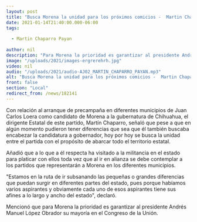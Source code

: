 ```yaml
---
layout: post
title: "Busca Morena la unidad para los próximos comicios -  Martin Chaparro"
date: 2021-01-14T21:40:00.000-06:00
tags:
  
  - Martin Chaparro Payan
  
author: nil
description: "Para Morena la prioridad es garantizar al presidente Andrés Manuel López Obrador su mayoría en el Congreso de la Unión"
image: "/uploads/2021/images-ergrerehrh.jpg"
video: nil
audio: "/uploads/2021/audio-AJ02_MARTIN_CHAPARRO_PAYAN.mp3"
alt: "Busca Morena la unidad para los próximos comicios -  Martin Chaparro"
front: false
section: "Local"
redirect_from: /news/182141
---
```


Con relación al arranque de precampaña en diferentes municipios de Juan Carlos Loera como candidato de Morena a la gubernatura de Chihuahua, el dirigente Estatal de este partido, Martín Chaparro, señaló que pese a que en algún momento pudieron tener diferencias que sea que él también buscaba encabezar la candidatura a gobernador, hoy por hoy se busca la unidad entre el partida con el propósito de abarcar todo el territorio estatal. 

Añadió que a lo que a él respecta ha visitado a la militancia en el estado para platicar con ellos toda vez que al ir en alianza se debe contemplar a los partidos que representarán a Morena en los diferentes municipios.

"Estamos en la ruta de ir subsanando las pequeñas o grandes diferencias que puedan surgir en diferentes partes del estado, pues porque habíamos varios aspirantes y obviamente cada uno de esos aspirantes tiene sus afines a lo largo y ancho del estado", declaró.

Mencionó que para Morena la prioridad es garantizar al presidente Andrés Manuel López Obrador su mayoría en el Congreso de la Unión.
